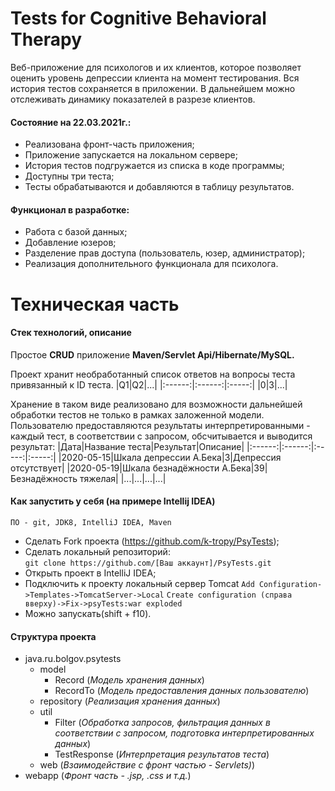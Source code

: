 # Tests for Cognitive Behavioral Therapy

Веб-приложение для психологов и их клиентов, которое позволяет оценить уровень депрессии клиента на момент тестирования. Вся история тестов сохраняется в приложении. В дальнейшем можно отслеживать динамику показателей в разрезе клиентов.

#### Состояние на 22.03.2021г.:
- Реализована фронт-часть приложения;    
- Приложение запускается на локальном сервере;
- История тестов подгружается из списка в коде программы;
- Доступны три теста;
- Тесты обрабатываются и добавляются в таблицу результатов.   
#### Функционал в разработке:
- Работа с базой данных;
- Добавление юзеров;
- Разделение прав доступа (пользователь, юзер, администратор);
- Реализация дополнительного функционала для психолога.

# Техническая часть
 
#### Стек технологий, описание
Простое **CRUD** приложение **Maven/Servlet Api/Hibernate/MySQL.**

Проект хранит необработанный список ответов на вопросы теста привязанный к ID теста.
|Q1|Q2|...|
|:------:|:------:|:-----:|
|0|3|...|

Хранение в таком виде реализовано для возможности дальнейшей обработки тестов не только в рамках заложенной модели. Пользователю предоставляются результаты интерпретированными - каждый тест, в соответствии с запросом, обсчитывается и выводится результат:
|Дата|Название теста|Результат|Описание|
|:------:|:------:|:-----:|:-----:|
|2020-05-15|Шкала депрессии А.Бека|3|Депрессия отсутствует|
|2020-05-19|Шкала безнадёжности А.Бека|39|Безнадёжность тяжелая|
|...|...|...|...|

#### Как запустить у себя (на примере Intellij IDEA)
    ПО - git, JDK8, IntelliJ IDEA, Maven
- Сделать Fork проекта (https://github.com/k-tropy/PsyTests);
- Сделать локальный репозиторий:        
```git clone https://github.com/[Ваш аккаунт]/PsyTests.git```
- Открыть проект в IntelliJ IDEA;
- Подключить к проекту локальный сервер Tomcat
```Add Configuration->Templates->TomcatServer->Local```
```Create configuration (справа вверху)->Fix->psyTests:war exploded```
- Можно запускать(shift + f10).
#### Структура проекта
- java.ru.bolgov.psytests
    - model
        - Record (_Модель хранения данных_)
        - RecordTo (_Модель предоставления данных пользователю_)
    - repository (_Реализация хранения данных_)
    - util
        - Filter (_Обработка запросов, фильтрация данных в соответствии с запросом, подготовка интерпретированных данных_)
        - TestResponse (_Интерпретация результатов теста_)
    - web (_Взаимодействие с фронт частью - Servlets)_)
- webapp (_Фронт часть - .jsp, .css и т.д._)
